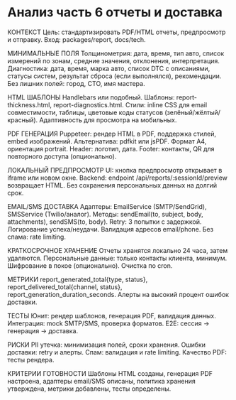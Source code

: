 # Анализ часть 6 отчеты и доставка

КОНТЕКСТ
Цель: стандартизировать PDF/HTML отчеты, предпросмотр и отправку. Вход: packages/report, docs/tech.

МИНИМАЛЬНЫЕ ПОЛЯ
Толщинометрия: дата, время, тип авто, список измерений по зонам, средние значения, отклонения, интерпретация. Диагностика: дата, время, марка авто, список DTC с описаниями, статусы систем, результат сброса (если выполнялся), рекомендации. Без лишних полей: город, СТО, имя мастера.

HTML ШАБЛОНЫ
Handlebars или подобный. Шаблоны: report-thickness.html, report-diagnostics.html. Стили: inline CSS для email совместимости, таблицы, цветовые коды статусов (зелёный/жёлтый/красный). Адаптивность для просмотра на мобильных.

PDF ГЕНЕРАЦИЯ
Puppeteer: рендер HTML в PDF, поддержка стилей, embed изображений. Альтернатива: pdfkit или jsPDF. Формат A4, ориентация portrait. Header: логотип, дата. Footer: контакты, QR для повторного доступа (опционально).

ЛОКАЛЬНЫЙ ПРЕДПРОСМОТР
UI: кнопка предпросмотр открывает в iframe или новом окне. Backend: endpoint /api/reports/:sessionId/preview возвращает HTML. Без сохранения персональных данных на долгий срок.

EMAIL/SMS ДОСТАВКА
Адаптеры: EmailService (SMTP/SendGrid), SMSService (Twilio/аналог). Методы: sendEmail(to, subject, body, attachments), sendSMS(to, body). Retry: 3 попытки с задержкой. Логирование успеха/неудачи. Валидация адресов email/phone. Без спама: rate limiting.

КРАТКОСРОЧНОЕ ХРАНЕНИЕ
Отчеты хранятся локально 24 часа, затем удаляются. Персональные данные: только контакты клиента, минимум. Шифрование в покое (опционально). Очистка по cron.

МЕТРИКИ
report_generated_total{type, status}, report_delivered_total{channel, status}, report_generation_duration_seconds. Алерты на высокий процент ошибок доставки.

ТЕСТЫ
Юнит: рендер шаблонов, генерация PDF, валидация данных. Интеграция: mock SMTP/SMS, проверка форматов. E2E: сессия → генерация → доставка.

РИСКИ
PII утечка: минимизация полей, сроки хранения. Ошибки доставки: retry и алерты. Спам: валидация и rate limiting. Качество PDF: тесты рендера.

КРИТЕРИИ ГОТОВНОСТИ
Шаблоны HTML созданы, генерация PDF настроена, адаптеры email/SMS описаны, политика хранения утверждена, метрики добавлены, тесты определены.
